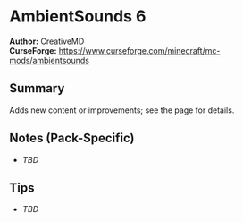 # AmbientSounds 6

**Author:** CreativeMD  
**CurseForge:** https://www.curseforge.com/minecraft/mc-mods/ambientsounds

## Summary
Adds new content or improvements; see the page for details.

## Notes (Pack-Specific)
- _TBD_

## Tips
- _TBD_

